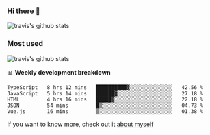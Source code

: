 ### Hi there 👋

<!--
**HondryTravis/HondryTravis** is a ✨ _special_ ✨ repository because its `README.md` (this file) appears on your GitHub profile.

Here are some ideas to get you started:

- 🔭 I’m currently working on ...
- 🌱 I’m currently learning ...
- 👯 I’m looking to collaborate on ...
- 🤔 I’m looking for help with ...
- 💬 Ask me about ...
- 📫 How to reach me: ...
- 😄 Pronouns: ...
- ⚡ Fun fact: ...
-->

![travis's github stats](https://github-readme-stats.vercel.app/api?username=HondryTravis&hide_title=true&hide=stars)
### Most used
![travis's github stats](https://github-readme-stats.anuraghazra1.vercel.app/api/top-langs/?username=HondryTravis&layout=compact&hide_title=true)

📊 **Weekly development breakdown**

<!--START_SECTION:waka-->
```text
TypeScript   8 hrs 12 mins   ██████████▓░░░░░░░░░░░░░░   42.56 % 
JavaScript   5 hrs 14 mins   ██████▓░░░░░░░░░░░░░░░░░░   27.18 % 
HTML         4 hrs 16 mins   █████▓░░░░░░░░░░░░░░░░░░░   22.18 % 
JSON         54 mins         █▒░░░░░░░░░░░░░░░░░░░░░░░   04.73 % 
Vue.js       16 mins         ▒░░░░░░░░░░░░░░░░░░░░░░░░   01.38 % 
```
<!--END_SECTION:waka-->

If you want to know more, check out it [about myself](https://hondrytravis.github.io/)
